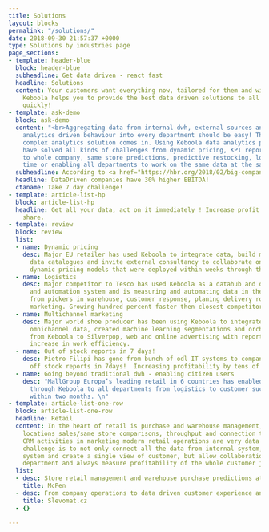 ```yaml
---
title: Solutions
layout: blocks
permalink: "/solutions/"
date: 2018-09-30 21:57:37 +0000
type: Solutions by industries page
page_sections:
- template: header-blue
  block: header-blue
  subheadline: Get data driven - react fast
  headline: Solutions
  content: Your customers want everything now, tailored for them and with wow experience.
    Keboola helps you to provide the best data driven solutions to all of your departments
    quickly!
- template: ask-demo
  block: ask-demo
  content: "<br>Aggregating data from internal dwh, external sources and bringing
    analytics driven behaviour into every department should be easy! That’s when our
    complex analytics solution comes in. Using Keboola data analytics platform companies
    have solved all kinds of challenges from dynamic pricing, KPI reportings available
    to whole company, same store predictions, predictive restocking, logistic in real
    time or enabling all departments to work on the same data at the same time."
  subheadline: According to <a href="https://hbr.org/2018/02/big-companies-are-embracing-analytics-but-most-still-dont-have-a-data-driven-culture">Hbr.org</a>
  headline: DataDriven companies have 30% higher EBITDA!
  ctaname: Take 7 day challenge!
- template: article-list-hp
  block: article-list-hp
  headline: Get all your data, act on it immediately ! Increase profit and market
    share.
- template: review
  block: review
  list:
  - name: Dynamic pricing
    desc: Major EU retailer has used Keboola to integrate data, build metrics and
      data catalogues and invite external consultancy to collaborate on creation of
      dynamic pricing models that were deployed within weeks through the same infrastructure.
  - name: Logistics
    desc: Major competitor to Tesco has used Keboola as a datahub and data analytics
      and automation system and is measuring and automating data in the whole chain
      from pickers in warehouse, customer response, planing delivery routes to multichannel
      marketing. Growing hundred percent faster then closest competitors.
  - name: Multichannel marketing
    desc: Major world shoe producer has been using Keboola to integrate all of the
      omnichannel data, created machine learning segmentations and orchestrates campaigns
      from Keboola to Silverpop, web and online advertising with reported over 20%
      increase in work efficiency.
  - name: Out of stock reports in 7 days!
    desc: Pietro Filipi has gone from bunch of odl IT systems to company wide out
      off stock reports in 7days!  Increasing profitability by tens of percent!
  - name: Going beyond traditional dwh - enabling citizen users
    desc: "MallGroup Europa’s leading retail in 6 countries has enabled analytics
      through Keboola to all departments from logistics to customer success and marketing
      within two months. \n"
- template: article-list-one-row
  block: article-list-one-row
  headline: Retail
  content: In the heart of retail is purchase and warehouse management, through store
    locations sales/same store comparisons, throughput and connection to customized
    CRM activities in marketing modern retail operations are very data heavy. The
    challenge is to not only connect all the data from internal system, 3rd party
    system and create a single view of customer, but allow collaboration through every
    department and always measure profitability of the whole customer journey.
  list:
  - desc: Store retail management and warehouse purchase predictions at McPen
    title: McPen
  - desc: From company operations to data driven customer experience and marketing
    title: Slevomat.cz
  - {}

---
```

